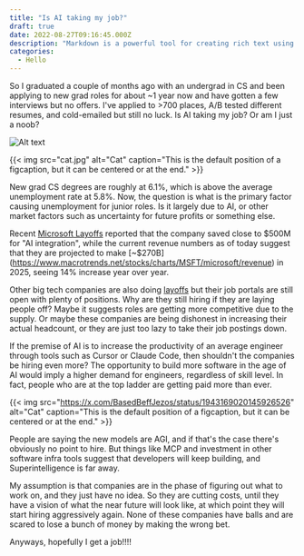 ```yaml
---
title: "Is AI taking my job?"
draft: true
date: 2022-08-27T09:16:45.000Z
description: "Markdown is a powerful tool for creating rich text using a plain text editor. This cheatsheet is a quick reference for Markdown syntax."
categories:
  - Hello
---
```



So I graduated a couple of months ago with an undergrad in CS and been applying to new grad roles for about ~1 year now and have gotten a few interviews but no offers. I've applied to >700 places, A/B tested different resumes, and cold-emailed but still no luck. Is AI taking my job? Or am I just a noob? 

![Alt text](https://www.voronoiapp.com/_next/image?url=https%3A%2F%2Fcdn.voronoiapp.com%2Fpublic%2Fimages%2Fc70a7918-ab38-4cd6-96ee-c1dc0323acb0.webp&w=1080&q=85)

{{< img
  src="cat.jpg"
  alt="Cat"
  caption="This is the default position of a figcaption, but it can be centered or at the end." >}}


New grad CS degrees are roughly at 6.1%, which is above the average unemployment rate at 5.8%. Now, the question is what is the primary factor causing unemployment for junior roles. Is it largely due to AI, or other market factors such as uncertainty for future profits or something else.

Recent [Microsoft Layoffs](https://example.com) reported that the company saved close to $500M for "AI integration", while the current revenue numbers as of today suggest that they are projected to make [~$270B](https://www.macrotrends.net/stocks/charts/MSFT/microsoft/revenue) in 2025, seeing 14% increase year over year. 

Other big tech companies are also doing [layoffs](https://economictimes.indiatimes.com/news/international/global-trends/amazon-microsoft-meta-intel-and-more-list-of-top-us-tech-giants-that-have-announced-mass-layoffs-in-2025/articleshow/121989752.cms) but their job portals are still open with plenty of positions. Why are they still hiring if they are laying people off? Maybe it suggests roles are getting more competitive due to the supply. Or maybe these companies are being dishonest in increasing their actual headcount, or they are just too lazy to take their job postings down. 

If the premise of AI is to increase the productivity of an average engineer through tools such as Cursor or Claude Code, then shouldn't the companies be hiring even more? The opportunity to build more software in the age of AI would imply a higher demand for engineers, regardless of skill level. In fact, people who are at the top ladder are getting paid more than ever. 

{{< img
  src="https://x.com/BasedBeffJezos/status/1943169020145926526"
  alt="Cat"
  caption="This is the default position of a figcaption, but it can be centered or at the end." >}}

People are saying the new models are AGI, and if that's the case there's obviously no point to hire. But things like MCP and investment in other software infra tools suggest that developers will keep building, and Superintelligence is far away. 

My assumption is that companies are in the phase of figuring out what to work on, and they just have no idea. So they are cutting costs, until they have a vision of what the near future will look like, at which point they will start hiring aggressively again. None of these companies have balls and are scared to lose a bunch of money by making the wrong bet. 

Anyways, hopefully I get a job!!!!

